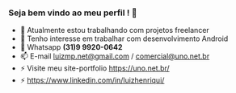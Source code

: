### Seja bem vindo ao meu perfil ! 👋


- 🔭 Atualmente estou trabalhando com projetos freelancer
- 👯 Tenho interesse em trabalhar com desenvolvimento Android 
- 💬 Whatsapp **(31)9 9920-0642**
- 📫 E-mail luizmp.net@gmail.com / comercial@uno.net.br
- ⚡ Visite meu site-portfolio https://uno.net.br/
- ⚡ https://www.linkedin.com/in/luizhenriqui/
